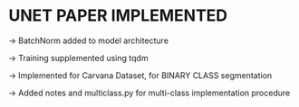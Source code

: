 # UNET PAPER IMPLEMENTED
-> BatchNorm added to model architecture

-> Training supplemented using tqdm

-> Implemented for Carvana Dataset, for BINARY CLASS segmentation

-> Added notes and multiclass.py for multi-class implementation procedure


